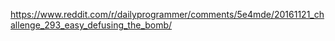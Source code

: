 https://www.reddit.com/r/dailyprogrammer/comments/5e4mde/20161121_challenge_293_easy_defusing_the_bomb/
